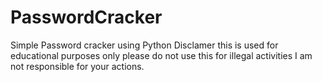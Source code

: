 # PasswordCracker
Simple Password cracker using Python
Disclamer this is used for educational purposes only please do not use this for illegal activities I am not responsible for your actions.
